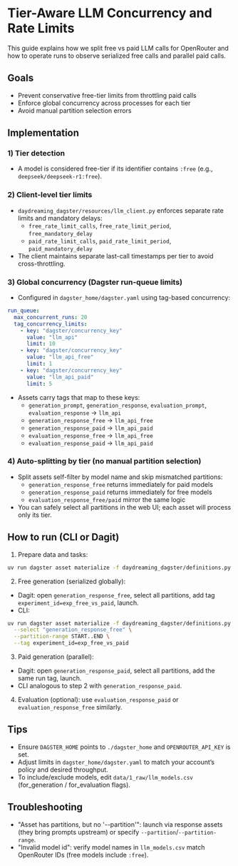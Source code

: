 # Tier-Aware LLM Concurrency and Rate Limits

This guide explains how we split free vs paid LLM calls for OpenRouter and how to operate runs to observe serialized free calls and parallel paid calls.

## Goals
- Prevent conservative free-tier limits from throttling paid calls
- Enforce global concurrency across processes for each tier
- Avoid manual partition selection errors

## Implementation

### 1) Tier detection
- A model is considered free-tier if its identifier contains `:free` (e.g., `deepseek/deepseek-r1:free`).

### 2) Client-level tier limits
- `daydreaming_dagster/resources/llm_client.py` enforces separate rate limits and mandatory delays:
  - `free_rate_limit_calls`, `free_rate_limit_period`, `free_mandatory_delay`
  - `paid_rate_limit_calls`, `paid_rate_limit_period`, `paid_mandatory_delay`
- The client maintains separate last-call timestamps per tier to avoid cross-throttling.

### 3) Global concurrency (Dagster run-queue limits)
- Configured in `dagster_home/dagster.yaml` using tag-based concurrency:

```yaml
run_queue:
  max_concurrent_runs: 20
  tag_concurrency_limits:
    - key: "dagster/concurrency_key"
      value: "llm_api"
      limit: 10
    - key: "dagster/concurrency_key"
      value: "llm_api_free"
      limit: 1
    - key: "dagster/concurrency_key"
      value: "llm_api_paid"
      limit: 5
```

- Assets carry tags that map to these keys:
  - `generation_prompt`, `generation_response`, `evaluation_prompt`, `evaluation_response` → `llm_api`
  - `generation_response_free` → `llm_api_free`
  - `generation_response_paid` → `llm_api_paid`
  - `evaluation_response_free` → `llm_api_free`
  - `evaluation_response_paid` → `llm_api_paid`

### 4) Auto-splitting by tier (no manual partition selection)
- Split assets self-filter by model name and skip mismatched partitions:
  - `generation_response_free` returns immediately for paid models
  - `generation_response_paid` returns immediately for free models
  - `evaluation_response_free/paid` mirror the same logic
- You can safely select all partitions in the web UI; each asset will process only its tier.

## How to run (CLI or Dagit)

1. Prepare data and tasks:
```bash
uv run dagster asset materialize -f daydreaming_dagster/definitions.py --select "group:raw_data,group:task_definitions"
```

2. Free generation (serialized globally):
- Dagit: open `generation_response_free`, select all partitions, add tag `experiment_id=exp_free_vs_paid`, launch.
- CLI:
```bash
uv run dagster asset materialize -f daydreaming_dagster/definitions.py \
  --select "generation_response_free" \
  --partition-range START..END \
  --tag experiment_id=exp_free_vs_paid
```

3. Paid generation (parallel):
- Dagit: open `generation_response_paid`, select all partitions, add the same run tag, launch.
- CLI analogous to step 2 with `generation_response_paid`.

4. Evaluation (optional): use `evaluation_response_paid` or `evaluation_response_free` similarly.

## Tips
- Ensure `DAGSTER_HOME` points to `./dagster_home` and `OPENROUTER_API_KEY` is set.
- Adjust limits in `dagster_home/dagster.yaml` to match your account’s policy and desired throughput.
- To include/exclude models, edit `data/1_raw/llm_models.csv` (for_generation / for_evaluation flags).

## Troubleshooting
- "Asset has partitions, but no '--partition'": launch via response assets (they bring prompts upstream) or specify `--partition`/`--partition-range`.
- "Invalid model id": verify model names in `llm_models.csv` match OpenRouter IDs (free models include `:free`).
